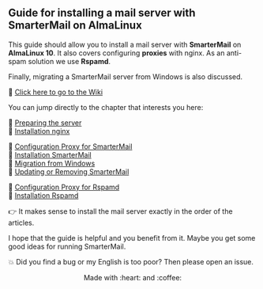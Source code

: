 ## Guide for installing a mail server with SmarterMail on AlmaLinux

This guide should allow you to install a mail server with **SmarterMail** on **AlmaLinux 10**. It also covers configuring **proxies** with nginx. As an anti-spam solution we use **Rspamd**.

Finally, migrating a SmarterMail server from Windows is also discussed.

:link: [Click here to go to the Wiki](../../wiki)

You can jump directly to the chapter that interests you here:

:link: [Preparing the server](../../wiki/Preparing-the-server)<br>
:link: [Installation nginx](../../wiki/Installation-nginx)<br>

:link: [Configuration Proxy for SmarterMail](../../wiki/Configuration-Proxy-for-SmarterMail)<br>
:link: [Installation SmarterMail](../../wiki/Installation-SmarterMail)<br>
:link: [Migration from Windows](../../wiki/migration-from-windows)<br>
:link: [Updating or Removing SmarterMail](../../wiki/updating-or-removing-smartermail)<br>

:link: [Configuration Proxy for Rspamd](../../wiki/Configuration-Proxy-for-Rspamd)<br>
:link: [Installation Rspamd](../../wiki/Installation-Rspamd)<br>

:point_right: It makes sense to install the mail server exactly in the order of the articles.<br>

I hope that the guide is helpful and you benefit from it. Maybe you get some good ideas for running SmarterMail.

:collision: Did you find a bug or my English is too poor? Then please open an issue.

<p align="center">Made with :heart: and :coffee:</p>
